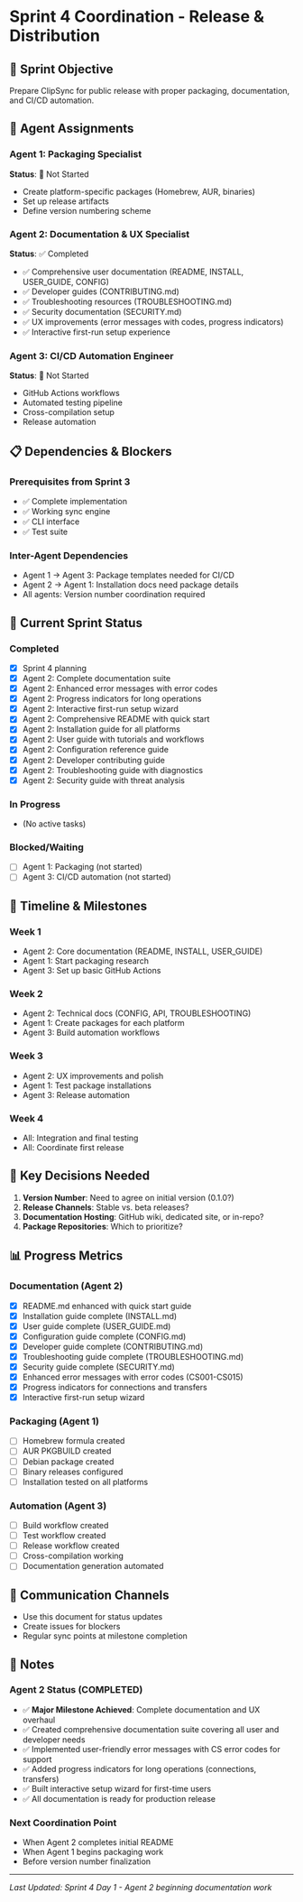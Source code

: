 # Sprint 4 Coordination - Release & Distribution

## 🎯 Sprint Objective
Prepare ClipSync for public release with proper packaging, documentation, and CI/CD automation.

## 👥 Agent Assignments

### Agent 1: Packaging Specialist
**Status**: 🔴 Not Started
- Create platform-specific packages (Homebrew, AUR, binaries)
- Set up release artifacts
- Define version numbering scheme

### Agent 2: Documentation & UX Specialist 
**Status**: ✅ Completed
- ✅ Comprehensive user documentation (README, INSTALL, USER_GUIDE, CONFIG)
- ✅ Developer guides (CONTRIBUTING.md)
- ✅ Troubleshooting resources (TROUBLESHOOTING.md)
- ✅ Security documentation (SECURITY.md)
- ✅ UX improvements (error messages with codes, progress indicators)
- ✅ Interactive first-run setup experience

### Agent 3: CI/CD Automation Engineer
**Status**: 🔴 Not Started  
- GitHub Actions workflows
- Automated testing pipeline
- Cross-compilation setup
- Release automation

## 📋 Dependencies & Blockers

### Prerequisites from Sprint 3
- ✅ Complete implementation
- ✅ Working sync engine
- ✅ CLI interface
- ✅ Test suite

### Inter-Agent Dependencies
- Agent 1 → Agent 3: Package templates needed for CI/CD
- Agent 2 → Agent 1: Installation docs need package details
- All agents: Version number coordination required

## 🔄 Current Sprint Status

### Completed
- [x] Sprint 4 planning
- [x] Agent 2: Complete documentation suite
- [x] Agent 2: Enhanced error messages with error codes
- [x] Agent 2: Progress indicators for long operations
- [x] Agent 2: Interactive first-run setup wizard
- [x] Agent 2: Comprehensive README with quick start
- [x] Agent 2: Installation guide for all platforms
- [x] Agent 2: User guide with tutorials and workflows
- [x] Agent 2: Configuration reference guide
- [x] Agent 2: Developer contributing guide
- [x] Agent 2: Troubleshooting guide with diagnostics
- [x] Agent 2: Security guide with threat analysis

### In Progress
- (No active tasks)

### Blocked/Waiting
- [ ] Agent 1: Packaging (not started)
- [ ] Agent 3: CI/CD automation (not started)

## 📅 Timeline & Milestones

### Week 1
- Agent 2: Core documentation (README, INSTALL, USER_GUIDE)
- Agent 1: Start packaging research
- Agent 3: Set up basic GitHub Actions

### Week 2  
- Agent 2: Technical docs (CONFIG, API, TROUBLESHOOTING)
- Agent 1: Create packages for each platform
- Agent 3: Build automation workflows

### Week 3
- Agent 2: UX improvements and polish
- Agent 1: Test package installations
- Agent 3: Release automation

### Week 4
- All: Integration and final testing
- All: Coordinate first release

## 🚀 Key Decisions Needed

1. **Version Number**: Need to agree on initial version (0.1.0?)
2. **Release Channels**: Stable vs. beta releases?
3. **Documentation Hosting**: GitHub wiki, dedicated site, or in-repo?
4. **Package Repositories**: Which to prioritize?

## 📊 Progress Metrics

### Documentation (Agent 2)
- [x] README.md enhanced with quick start guide
- [x] Installation guide complete (INSTALL.md)
- [x] User guide complete (USER_GUIDE.md)
- [x] Configuration guide complete (CONFIG.md)
- [x] Developer guide complete (CONTRIBUTING.md)
- [x] Troubleshooting guide complete (TROUBLESHOOTING.md)
- [x] Security guide complete (SECURITY.md)
- [x] Enhanced error messages with error codes (CS001-CS015)
- [x] Progress indicators for connections and transfers
- [x] Interactive first-run setup wizard

### Packaging (Agent 1)
- [ ] Homebrew formula created
- [ ] AUR PKGBUILD created
- [ ] Debian package created
- [ ] Binary releases configured
- [ ] Installation tested on all platforms

### Automation (Agent 3)
- [ ] Build workflow created
- [ ] Test workflow created
- [ ] Release workflow created
- [ ] Cross-compilation working
- [ ] Documentation generation automated

## 🔗 Communication Channels

- Use this document for status updates
- Create issues for blockers
- Regular sync points at milestone completion

## 📝 Notes

### Agent 2 Status (COMPLETED)
- ✅ **Major Milestone Achieved**: Complete documentation and UX overhaul
- ✅ Created comprehensive documentation suite covering all user and developer needs
- ✅ Implemented user-friendly error messages with CS error codes for support
- ✅ Added progress indicators for long operations (connections, transfers)
- ✅ Built interactive setup wizard for first-time users
- ✅ All documentation is ready for production release

### Next Coordination Point
- When Agent 2 completes initial README
- When Agent 1 begins packaging work
- Before version number finalization

---

*Last Updated: Sprint 4 Day 1 - Agent 2 beginning documentation work*